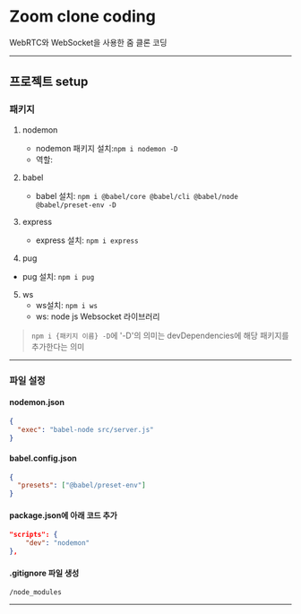 # Zoom clone coding

WebRTC와 WebSocket을 사용한 줌 클론 코딩

---

## 프로젝트 setup

### 패키지

1. nodemon

   - nodemon 패키지 설치:`npm i nodemon -D`
   - 역할:

2. babel

   - babel 설치: `npm i @babel/core @babel/cli @babel/node @babel/preset-env -D`

3. express

   - express 설치: `npm i express`

4. pug

- pug 설치: `npm i pug`

5. ws
   - ws설치: `npm i ws`
   - ws: node js Websocket 라이브러리

> `npm i {패키지 이름} -D`에 '-D'의 의미는 devDependencies에 해당 패키지를 추가한다는 의미

---

### 파일 설정

#### nodemon.json

```json
{
  "exec": "babel-node src/server.js"
}
```

#### babel.config.json

```json
{
  "presets": ["@babel/preset-env"]
}
```

#### package.json에 아래 코드 추가

```json
"scripts": {
    "dev": "nodemon"
},
```

#### .gitignore 파일 생성

```
/node_modules
```

---
